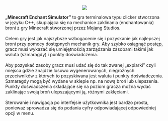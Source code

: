 <p align="center">
  <img src="https://github.com/Boczekek/MinecraftEnchantSimulator/assets/132066824/ff337603-8cbd-4b1f-b40c-8d2bed35f3cb">
</p>

<p>
  <b>„Minecraft Enchant Simulator”</b> to gra terminalowa typu clicker stworzona w języku C++, skupiająca się na mechanice zaklinania (enchantowania) broni z gry Minecraft stworzonej przez Mojang Studios.</br></br>
Celem gry jest jak najszybsze wzbogacenie się i pozyskanie jak najlepszej broni przy pomocy dostępnych mechanik gry. Aby szybko osiągnąć postęp, gracz musi wykazać się umiejętnością zarządzania zasobami takimi jak waluta (szmaragdy)
i punkty doświadczenia.</br></br>
Aby pozyskać zasoby gracz musi udać się do tak zwanej „expiarki” czyli miejsca gdzie znajdzie losowo wygenerowanych, niegroźnych przeciwników z których to pozyskiwana jest waluta i punkty doświadczenia. Szmaragdy mogą być wydane w sklepie np. na nową broń lub ulepszenia. Punkty doświadczenia składające się na poziom gracza można wydać zaklinając swoją broń ulepszającymi ją, różnymi zaklęciami.</br></br>
Sterowanie i nawigacja po interfejsie użytkownika jest bardzo prosta, ponieważ sprowadza się do podania cyfry odpowiadającej odpowiedniej opcji w menu.

</p>


